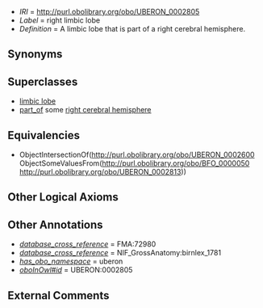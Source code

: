  * *IRI* = http://purl.obolibrary.org/obo/UBERON_0002805
 * *Label* = right limbic lobe
 * *Definition* = A limbic lobe that is part of a right cerebral hemisphere.

## Synonyms


## Superclasses

 * [limbic lobe](../../UBERON/00/UBERON_0002600.md)
 * [part_of](../../BFO/50/BFO_0000050.md) some [right cerebral hemisphere](../../UBERON/13/UBERON_0002813.md)

## Equivalencies

 * ObjectIntersectionOf(<http://purl.obolibrary.org/obo/UBERON_0002600> ObjectSomeValuesFrom(<http://purl.obolibrary.org/obo/BFO_0000050> <http://purl.obolibrary.org/obo/UBERON_0002813>))

## Other Logical Axioms


## Other Annotations

 * *[database_cross_reference](../../ef/oboInOwl#hasDbXref.md)* = FMA:72980
 * *[database_cross_reference](../../ef/oboInOwl#hasDbXref.md)* = NIF_GrossAnatomy:birnlex_1781
 * *[has_obo_namespace](../../ce/oboInOwl#hasOBONamespace.md)* = uberon
 * *[oboInOwl#id](../../id/oboInOwl#id.md)* = UBERON:0002805

## External Comments

